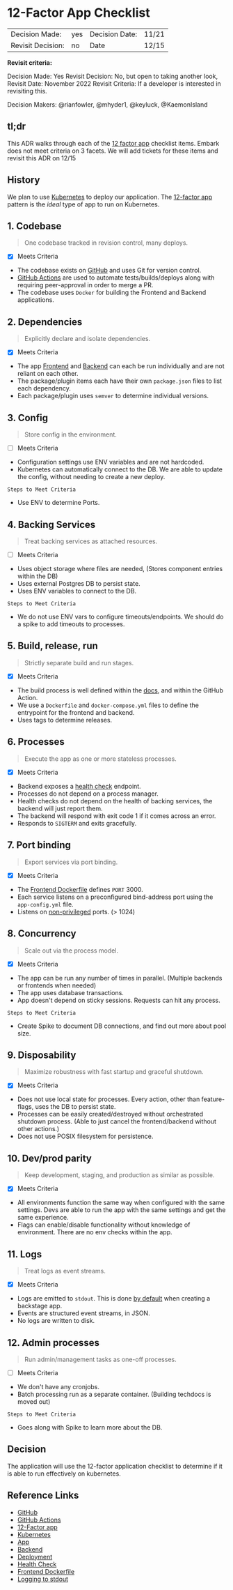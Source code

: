 # 12-Factor App Checklist

|                   |     |                |       |
| ----------------- | --- | -------------- | ----- |
| Decision Made:    | yes | Decision Date: | 11/21 |
| Revisit Decision: | no  | Date           | 12/15 |

**Revisit criteria:**

Decision Made: Yes
Revisit Decision: No, but open to taking another look, Revisit Date: November 2022
Revisit Criteria: If a developer is interested in revisiting this.

Decision Makers: @rianfowler, @mhyder1, @keyluck, @KaemonIsland

## tl;dr

This ADR walks through each of the [12 factor app](https://12factor.net/) checklist items. Embark does not meet criteria on 3 facets. We will add tickets for these items and revisit this ADR on 12/15

## History

We plan to use [Kubernetes](https://kubernetes.io/) to deploy our application. The [12-factor app](https://12factor.net/) pattern is the _ideal_ type of app to run on Kubernetes.

## 1. Codebase

> One codebase tracked in revision control, many deploys.

- [x] Meets Criteria

- The codebase exists on [GitHub](https://github.com/department-of-veterans-affairs/lighthouse-embark/tree/main) and uses Git for version control.
- [GitHub Actions](https://github.com/department-of-veterans-affairs/lighthouse-embark/actions) are used to automate tests/builds/deploys along with requiring peer-approval in order to merge a PR.
- The codebase uses `Docker` for building the Frontend and Backend applications.

## 2. Dependencies

> Explicitly declare and isolate dependencies.

- [x] Meets Criteria

- The app [Frontend](https://github.com/department-of-veterans-affairs/lighthouse-embark/tree/twelve-factor-app-adr/packages/app) and [Backend](https://github.com/department-of-veterans-affairs/lighthouse-embark/tree/twelve-factor-app-adr/packages/backend) can each be run individually and are not reliant on each other.
- The package/plugin items each have their own `package.json` files to list each dependency.
- Each package/plugin uses `semver` to determine individual versions.

## 3. Config

> Store config in the environment.

- [ ] Meets Criteria

- Configuration settings use ENV variables and are not hardcoded.
- Kubernetes can automatically connect to the DB. We are able to update the config, without needing to create a new deploy.

`Steps to Meet Criteria`

- Use ENV to determine Ports.

## 4. Backing Services

> Treat backing services as attached resources.

- [ ] Meets Criteria

- Uses object storage where files are needed, (Stores component entries within the DB)
- Uses external Postgres DB to persist state.
- Uses ENV variables to connect to the DB.

`Steps to Meet Criteria`

- We do not use ENV vars to configure timeouts/endpoints. We should do a spike to add timeouts to processes.

## 5. Build, release, run

> Strictly separate build and run stages.

- [x] Meets Criteria

- The build process is well defined within the [docs](https://department-of-veterans-affairs.github.io/lighthouse-embark/deployment/), and within the GitHub Action.
- We use a `Dockerfile` and `docker-compose.yml` files to define the entrypoint for the frontend and backend.
- Uses tags to determine releases.

## 6. Processes

> Execute the app as one or more stateless processes.

- [x] Meets Criteria

- Backend exposes a [health check](https://github.com/department-of-veterans-affairs/lighthouse-embark/blob/main/k8s/backstage.yaml#L26) endpoint.
- Processes do not depend on a process manager.
- Health checks do not depend on the health of backing services, the backend will just report them.
- The backend will respond with exit code 1 if it comes across an error.
- Responds to `SIGTERM` and exits gracefully.

## 7. Port binding

> Export services via port binding.

- [x] Meets Criteria

- The [Frontend Dockerfile](https://github.com/department-of-veterans-affairs/lighthouse-embark/blob/main/Dockerfile.frontend#L10) defines `PORT` 3000.
- Each service listens on a preconfigured bind-address port using the `app-config.yml` file.
- Listens on [non-privileged](https://www.w3.org/Daemon/User/Installation/PrivilegedPorts.html) ports. (> 1024)

## 8. Concurrency

> Scale out via the process model.

- [x] Meets Criteria

- The app can be run any number of times in parallel. (Multiple backends or frontends when needed)
- The app uses database transactions.
- App doesn't depend on sticky sessions. Requests can hit any process.

`Steps to Meet Criteria`

- Create Spike to document DB connections, and find out more about pool size.

## 9. Disposability

> Maximize robustness with fast startup and graceful shutdown.

- [x] Meets Criteria

- Does not use local state for processes. Every action, other than feature-flags, uses the DB to persist state.
- Processes can be easily created/destroyed without orchestrated shutdown process. (Able to just cancel the frontend/backend without other actions.)
- Does not use POSIX filesystem for persistence.

## 10. Dev/prod parity

> Keep development, staging, and production as similar as possible.

- [x] Meets Criteria

- All environments function the same way when configured with the same settings. Devs are able to run the app with the same settings and get the same experience.
- Flags can enable/disable functionality without knowledge of environment. There are no env checks within the app.

## 11. Logs

> Treat logs as event streams.

- [x] Meets Criteria

- Logs are emitted to `stdout`. This is done [by default](https://backstage.io/docs/plugins/observability#logging) when creating a backstage app.
- Events are structured event streams, in JSON.
- No logs are written to disk.

## 12. Admin processes

> Run admin/management tasks as one-off processes.

- [ ] Meets Criteria

- We don't have any cronjobs.
- Batch processing run as a separate container. (Building techdocs is moved out)

`Steps to Meet Criteria`

- Goes along with Spike to learn more about the DB.

## Decision

The application will use the 12-factor application checklist to determine if it is able to run effectively on kubernetes.

## Reference Links

- [GitHub](https://github.com/department-of-veterans-affairs/lighthouse-embark/tree/main)
- [GitHub Actions](https://github.com/department-of-veterans-affairs/lighthouse-embark/actions)
- [12-Factor app](https://12factor.net/)
- [Kubernetes](https://kubernetes.io/)
- [App](https://github.com/department-of-veterans-affairs/lighthouse-embark/tree/twelve-factor-app-adr/packages/app)
- [Backend](https://github.com/department-of-veterans-affairs/lighthouse-embark/tree/twelve-factor-app-adr/packages/backend)
- [Deployment](https://department-of-veterans-affairs.github.io/lighthouse-embark/deployment/)
- [Health Check](https://github.com/department-of-veterans-affairs/lighthouse-embark/blob/main/k8s/backstage.yaml#L26)
- [Frontend Dockerfile](https://github.com/department-of-veterans-affairs/lighthouse-embark/blob/main/Dockerfile.frontend#L10)
- [Logging to stdout](https://backstage.io/docs/plugins/observability#logging)
